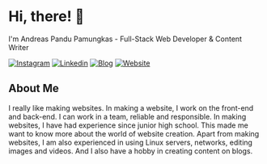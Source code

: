 # Hi, there! 👋

I'm Andreas Pandu Pamungkas - Full-Stack Web Developer & Content Writer

[![Instagram](https://img.shields.io/badge/Instagram-E4405F?style=for-the-badge&logo=instagram&logoColor=white)](https://www.instagram.com/ands.p)
[![Linkedin](https://img.shields.io/badge/LinkedIn-0077B5?style=for-the-badge&logo=linkedin&logoColor=white)](https://www.linkedin.com/in/andsp/)
[![Blog](https://img.shields.io/badge/Blogger-FF5722?style=for-the-badge&logo=blogger&logoColor=white)](https://www.dailyblog.id)
[![Website](https://img.shields.io/badge/Website-008cff?style=for-the-badge&logo=love&logoColor=white)](https://www.andsp.id)


## About Me
I really like making websites. In making a website, I work on the front-end and back-end. I can work in a team, reliable and responsible. In making websites, I have had experience since junior high school. This made me want to know more about the world of website creation. Apart from making websites, I am also experienced in using Linux servers, networks, editing images and videos. And I also have a hobby in creating content on blogs.
